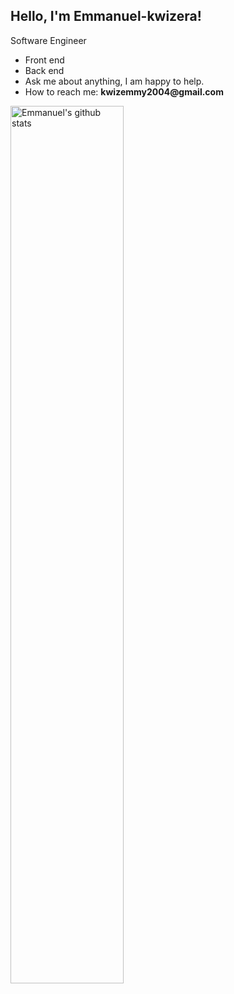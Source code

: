 <!-- Your title -->
## Hello, I'm Emmanuel-kwizera!

<!-- Your badges
You can use the website to generate badges: https://shields.io/
-->
<!-- Talking about me -->
Software Engineer

- Front end
- Back end
- Ask me about anything, I am happy to help.
- How to reach me: __kwizemmy2004@gmail.com__

<a href="https://github.com/Emmanuel-kwizera/github-readme-stats">
   <img width="60%" alt="Emmanuel's github stats" src="https://github-readme-stats.vercel.app/api?username=Emmanuel-kwizera&show_icons=true&hide_border=true" />
</a>
